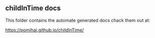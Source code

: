 ## childInTime docs
This folder contains the automate generated docs chack them out at:

https://pomihai.github.io/childInTime/
